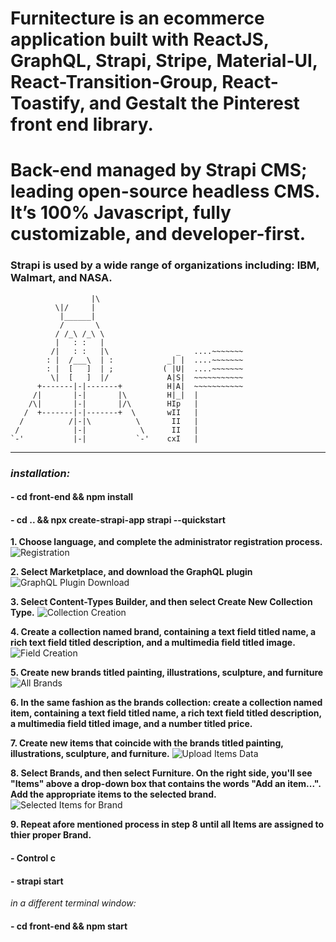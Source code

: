 # Furnitecture is an ecommerce application built with ReactJS, GraphQL, Strapi, Stripe, Material-UI, React-Transition-Group, React-Toastify, and Gestalt the Pinterest front end library.

# Back-end managed by Strapi CMS; leading open-source headless CMS. It’s 100% Javascript, fully customizable, and developer-first.

### Strapi is used by a wide range of organizations including: IBM, Walmart, and NASA.                              
                
                      |\
              \|/     |
               |______|
               /       \
              / /_\ /_\ \
              |   : :   |
             /|   : :   |\               _   ....~~~~~~~
            : |  /___\  | :            _| |  ....~~~~~~~
            : |  [   ]  | ;           ( |U|  ....~~~~~~~
             \|  [   ]  |/             A|S|  ~~~~~~~~~~~
          +-------|-|-------+          H|A|  ~~~~~~~~~~~
         /|       |-|       |\         H|_|  |
        /\|       |-|       |/\        HIp   |
       /  +-------|-|-------+  \       wII   |
      /          /|-|\          \       II   |
     /            |-|            \      II   |
    `-'           |-|           `-'    cxI   |


---

### _installation:_

#### - cd front-end && npm install

#### - cd .. && npx create-strapi-app strapi --quickstart

**1. Choose language, and complete the administrator registration process.**
![Registration](https://user-images.githubusercontent.com/42079817/106491715-70407f80-64b7-11eb-8260-57c84f7c491d.png)

**2. Select Marketplace, and download the GraphQL plugin**
![GraphQL Plugin Download](https://user-images.githubusercontent.com/42079817/106492128-e04f0580-64b7-11eb-9ea2-1964d5fd95c3.png)

**3. Select Content-Types Builder, and then select Create New Collection Type.**
![Collection Creation](https://user-images.githubusercontent.com/42079817/106492435-3328bd00-64b8-11eb-9864-f502bba0d9c1.png)

**4. Create a collection named brand, containing a text field titled name, a rich text field titled description, and a multimedia field titled image.**
![Field Creation](https://user-images.githubusercontent.com/42079817/106492678-7c790c80-64b8-11eb-833f-0377962cfdd3.png)

**5. Create new brands titled painting, illustrations, sculpture, and furniture**
![All Brands ](https://user-images.githubusercontent.com/42079817/106493649-b7c80b00-64b9-11eb-86e1-e754fd209070.png)

**6. In the same fashion as the brands collection: create a collection named item, containing a text field titled name, a rich text field titled description, a multimedia field titled image, and a number titled price.**

**7. Create new items that coincide with the brands titled painting, illustrations, sculpture, and furniture.**
![Upload Items Data ](https://user-images.githubusercontent.com/42079817/106494785-248fd500-64bb-11eb-8983-ce81fd609b45.png)

**8. Select Brands, and then select Furniture. On the right side, you'll see "Items" above a drop-down box that contains the words "Add an item...". Add the appropriate items to the selected brand.**
![Selected Items for Brand](https://user-images.githubusercontent.com/42079817/106495458-fd85d300-64bb-11eb-9a2d-7b6c5be216b1.png)

**9. Repeat afore mentioned process in step 8 until all Items are assigned to thier proper Brand.**

#### - Control c

#### - strapi start

_in a different terminal window:_

#### - cd front-end && npm start
